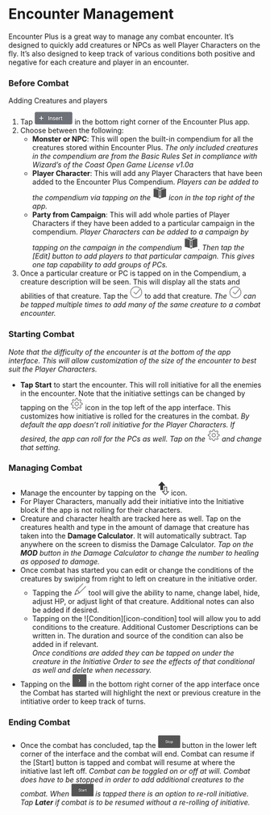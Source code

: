 # Encounter Management

Encounter Plus is a great way to manage any combat encounter. It’s designed to quickly add creatures or NPCs as well Player Characters on the fly. It’s also designed to keep track of various conditions both positive and negative for each creature and player in an encounter. 

### Before Combat

Adding Creatures and players
1. Tap ![Insert][icon-insert] in the bottom right corner of the Encounter Plus app. 
2. Choose between the following:
	* **Monster or NPC**: This will open the built-in compendium for all 		the creatures stored within Encounter Plus.
		*The only included creatures in the compendium are from the 		Basic Rules Set in compliance with Wizard’s of the Coast Open 		Game License v1.0a*
	* **Player Character**: This will add any Player Characters that 		have been added to the Encounter Plus Compendium. 
		*Players can be added to the compendium via tapping on the 		![Compendium][icon-library] icon in the top right of the app.*
	* **Party from Campaign**: This will add whole parties of Player 		Characters if they have been added to a particular campaign in 		the compendium. 
		*Player Characters can be added to a campaign by tapping on 		the campaign in the compendium ![compendium][icon-library]. Then 		tap the [Edit] button to add players to that particular campaign. This gives 		one tap capability to add groups of PCs.*
3. Once a particular creature or PC is tapped on in the Compendium, a creature description will be seen. This will display all the stats and abilities of that creature. Tap the ![Checkmark][icon-load] to add that creature. 
	*The ![Checkmark][icon-load] can be tapped multiple times to add many 	of the same creature to a combat encounter.*

### Starting Combat

*Note that the difficulty of the encounter is at the bottom of the app interface. This will allow customization of the size of the encounter to best suit the Player Characters.*

* **Tap Start** to start the encounter. This will roll initiative for all the enemies in the encounter. Note that the initiative settings can be changed by tapping on the 
![settings][icon-settings] icon in the top left of the app interface. This customizes how initiative is rolled for the creatures in the combat.
	 *By default the app doesn’t roll initiative for the Player Characters. 	If desired, the app can roll for the PCs as well. Tap on the ![settings][icon-settings] and change that setting.*

### Managing Combat

* Manage the encounter by tapping on the ![Initiative Order][icon-initiative] icon. 
* For Player Characters, manually add their initiative into the Initiative block if the app is not rolling for their characters.
* Creature and character health are tracked here as well. Tap on the creatures health and type in the amount of damage that creature has taken into the **Damage Calculator**. It will automatically subtract. Tap anywhere on the screen to dismiss the Damage Calculator. 
	*Tap on the **MOD** button in the Damage Calculator to change the number to 	healing as opposed to damage.*
* Once combat has started you can edit or change the conditions of the creatures by swiping from right to left on creature in the initiative order. 
	* Tapping the ![pencil][icon-pencil] tool will give the ability to name, 	change label, hide, adjust HP, or adjust light of that creature. 	Additional 	notes can also be added if desired. 
	* Tapping on the ![Condition][icon-condition] tool will allow you to add 	conditions to the creature. Additional Customer Descriptions can be written in. 	The duration and source of the condition can also be added in if 	relevant.  
		*Once conditions are added they can be tapped on under the 		creature in the Initiative Order to see the effects of that 		conditional as well and delete when necessary.*
* Tapping on the ![Arrows][icon-next] in the bottom right corner of the app interface once the Combat has started will highlight the next or previous creature in the intitiative order to keep track of turns. 

### Ending Combat

* Once the combat has concluded, tap the ![Stop][icon-stop] button in the lower left corner of the interface and the combat will end. Combat can resume if the [Start] button is tapped and combat will resume at where the initiative last left off. 
	*Combat can be toggled on or off at will. Combat does have to be stopped in order to add additional creatures to the combat. When ![Start][icon-start] is tapped there is an option to re-roll initiative. Tap **Later** if combat is to be resumed without a re-rolling of initiative.*


[icon-insert]: buttons/insert.png
[icon-library]: icons/library.png
[icon-load]: icons/load.png
[icon-settings]: icons/settings.png
[icon-initiative]: icons/initiative.png
[icon-pencil]: icons/pencil.png
[icon-next]: buttons/next.png
[icon-stop]: buttons/stop.png
[icon-start]: buttons/start.png